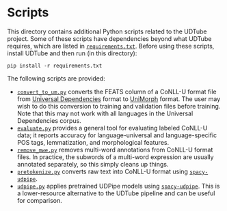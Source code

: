 # Scripts

This directory contains additional Python scripts related to the UDTube project.
Some of these scripts have dependencies beyond what UDTube requires, which are
listed in [`requirements.txt`](requirements.txt). Before using these scripts,
install UDTube and then run (in this directory):

    pip install -r requirements.txt

The following scripts are provided:

-   [`convert_to_um.py`](convert_to_um.py) converts the FEATS column of a
    CoNLL-U format file from [Universal
    Dependencies](https://universaldependencies.org/u/feat/index.html) format to
    [UniMorph](https://unimorph.github.io/schema/) format. The user may wish to
    do this conversion to training and validation files before training. Note
    that this may not work with all languages in the Universal Dependencies
    corpus.
-   [`evaluate.py`](evaluate.py) provides a general tool for evaluating labeled
    CoNLL-U data; it reports accuracy for language-universal and
    language-specific POS tags, lemmatization, and morphological features.
-   [`remove_mwe.py`](remove_mwe.py) removes multi-word annotations from CoNLL-U
    format files. In practice, the subwords of a multi-word expression are
    usually annotated separately, so this simply cleans up things.
-   [`pretokenize.py`](pretokenize.py) converts raw text into CoNLL-U format
    using [`spacy-udpipe`](https://pypi.org/project/spacy-udpipe/).
-   [`udpipe.py`](updipe.py) applies pretrained UDPipe models using
    [`spacy-udpipe`](https://pypi.org/project/spacy-udpipe/). This is a
    lower-resource alternative to the UDTube pipeline and can be useful for
    comparison.

